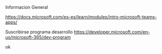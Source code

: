 

Informacion General

https://docs.microsoft.com/es-es/learn/modules/intro-microsoft-teams-apps/


Suscribirse programa desarrollo
https://developer.microsoft.com/en-us/microsoft-365/dev-program



ok

